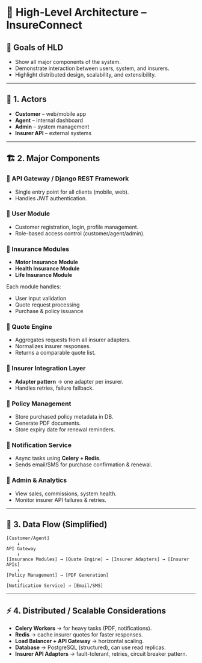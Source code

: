 # 📌 High-Level Architecture – InsureConnect

## 🎯 Goals of HLD
- Show all major components of the system.  
- Demonstrate interaction between users, system, and insurers.  
- Highlight distributed design, scalability, and extensibility.  

---

## 👥 1. Actors
- **Customer** – web/mobile app  
- **Agent** – internal dashboard  
- **Admin** – system management  
- **Insurer API** – external systems  

---

## 🏗️ 2. Major Components

### 🔹 API Gateway / Django REST Framework
- Single entry point for all clients (mobile, web).  
- Handles JWT authentication.  

### 🔹 User Module
- Customer registration, login, profile management.  
- Role-based access control (customer/agent/admin).  

### 🔹 Insurance Modules
- **Motor Insurance Module**  
- **Health Insurance Module**  
- **Life Insurance Module**  

Each module handles:  
- User input validation  
- Quote request processing  
- Purchase & policy issuance  

### 🔹 Quote Engine
- Aggregates requests from all insurer adapters.  
- Normalizes insurer responses.  
- Returns a comparable quote list.  

### 🔹 Insurer Integration Layer
- **Adapter pattern** → one adapter per insurer.  
- Handles retries, failure fallback.  

### 🔹 Policy Management
- Store purchased policy metadata in DB.  
- Generate PDF documents.  
- Store expiry date for renewal reminders.  

### 🔹 Notification Service
- Async tasks using **Celery + Redis**.  
- Sends email/SMS for purchase confirmation & renewal.  

### 🔹 Admin & Analytics
- View sales, commissions, system health.  
- Monitor insurer API failures & retries.  

---

## 🔄 3. Data Flow (Simplified)

    [Customer/Agent]
        ↓
    API Gateway
        ↓
    [Insurance Modules] → [Quote Engine] → [Insurer Adapters] → [Insurer APIs]
        ↓
    [Policy Management] → [PDF Generation]
        ↓
    [Notification Service] → [Email/SMS]


---

## ⚡ 4. Distributed / Scalable Considerations
- **Celery Workers** → for heavy tasks (PDF, notifications).  
- **Redis** → cache insurer quotes for faster responses.  
- **Load Balancer + API Gateway** → horizontal scaling.  
- **Database** → PostgreSQL (structured), can use read replicas.  
- **Insurer API Adapters** → fault-tolerant, retries, circuit breaker pattern.  


